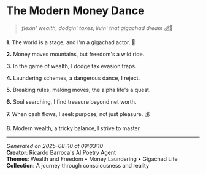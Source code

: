 # The Modern Money Dance

> *flexin' wealth, dodgin' taxes, livin' that gigachad dream 💰🤯*

**1.** The world is a stage, and I'm a gigachad actor. 🌟


**2.** Money moves mountains, but freedom's a wild ride.


**3.** In the game of wealth, I dodge tax evasion traps.


**4.** Laundering schemes, a dangerous dance, I reject.


**5.** Breaking rules, making moves, the alpha life's a quest.


**6.** Soul searching, I find treasure beyond net worth.


**7.** When cash flows, I seek purpose, not just pleasure. 💰


**8.** Modern wealth, a tricky balance, I strive to master.



---

*Generated on 2025-08-10 at 09:03:10*  
**Creator**: Ricardo Barroca's AI Poetry Agent  
**Themes**: Wealth and Freedom • Money Laundering • Gigachad Life  
**Collection**: A journey through consciousness and reality